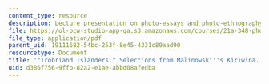 ```yaml
---
content_type: resource
description: Lecture presentation on photo-essays and photo-ethnography.
file: https://ol-ocw-studio-app-qa.s3.amazonaws.com/courses/21a-348-photography-and-truth-spring-2008/d386f7569ffb82a2e1aeabbd08afedba_MIT21A_348S08_trobriand.pdf
file_type: application/pdf
parent_uid: 19111682-54bc-253f-8e45-4331c89aad90
resourcetype: Document
title: '"Trobriand Islanders." Selections from Malinowski''s Kiriwina.'
uid: d386f756-9ffb-82a2-e1ae-abbd08afedba
---
```

